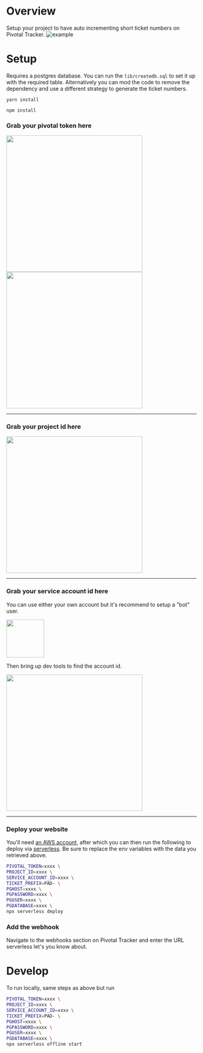 # Overview

Setup your project to have auto incrementing short ticket numbers on Pivotal Tracker.
![example](https://d2y84jyh761mlc.cloudfront.net/items/3N303R3B323K3O3z2L2m/Screen%20Recording%202019-09-08%20at%2010.36%20pm.gif?X-CloudApp-Visitor-Id=3456418&v=c9d0349a)

# Setup
Requires a postgres database. You can run the `lib/createdb.sql` to set it up with the required table. Alternatively you can mod the code to remove the dependency and use a different strategy to generate the ticket numbers.

```
yarn install
```
```
npm install
```

### Grab your pivotal token here

<img height="360" src="https://d2y84jyh761mlc.cloudfront.net/items/2R2h0q2c2d3f3F1R3f3Z/Image%202019-09-08%20at%206.22.38%20pm.png">

<img height="360" src="https://d2y84jyh761mlc.cloudfront.net/items/0D0K1R470G0E091k0C2n/Image%202019-09-08%20at%206.23.50%20pm.png">

---

### Grab your project id here

<img height="360" src="https://d2y84jyh761mlc.cloudfront.net/items/273T0Z2d3v1233362S2V/Screen%20Recording%202019-09-08%20at%2006.26%20pm.gif">

---

### Grab your service account id here
You can use either your own account but it's recommend to setup a "bot" user.

<img height="100" src="https://d2y84jyh761mlc.cloudfront.net/items/2N1L1T22040x3e302V0i/Image%202019-09-08%20at%206.32.11%20pm.png">

Then bring up dev tools to find the account id.

<img height="360" src="https://d2y84jyh761mlc.cloudfront.net/items/3u3U1I1v0y0X1R1T1m0t/Image%202019-09-08%20at%206.43.10%20pm.png">

---

### Deploy your website
You'll need [an AWS account](https://aws.amazon.com), after which you can then run the following to deploy via [serverless](https://serverless.com/). Be sure to replace the env variables with the data you retrieved above.

```bash
PIVOTAL_TOKEN=xxxx \
PROJECT_ID=xxxx \
SERVICE_ACCOUNT_ID=xxxx \
TICKET_PREFIX=PAD- \
PGHOST=xxxx \
PGPASSWORD=xxxx \
PGUSER=xxxx \
PGDATABASE=xxxx \
npx serverless deploy
```

### Add the webhook
Navigate to the webhooks section on Pivotal Tracker and enter the URL serverless let's you know about.

# Develop
To run locally, same steps as above but run
```bash
PIVOTAL_TOKEN=xxxx \
PROJECT_ID=xxxx \
SERVICE_ACCOUNT_ID=xxxx \
TICKET_PREFIX=PAD- \
PGHOST=xxxx \
PGPASSWORD=xxxx \
PGUSER=xxxx \
PGDATABASE=xxxx \
npx serverless offline start
```
